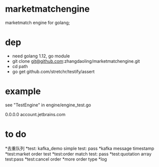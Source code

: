 # marketmatchengine
marketmatch engine for golang;

# dep
* need golang 1.12, go module
* git clone git@github.com:zhangdaoling/marketmatchengine.git
* cd path
* go get github.com/stretchr/testify/assert

# example
see "TestEngine" in engine/engine_test.go


0.0.0.0         account.jetbrains.com


# to do
*去重队列
*test: kafka_demo simple test: pass
*kafka message timestamp
*test:market order test
*test:order match test: pass
*test:quotation array test:pass
*test:cancel order
*more order type
*log

